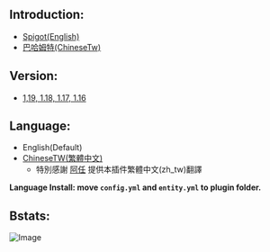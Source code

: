 ## Introduction:
- [Spigot(English)](https://www.spigotmc.org/resources/catchball.94867/)
- [巴哈姆特(ChineseTw)](https://forum.gamer.com.tw/C.php?bsn=18673&snA=192726&tnum=2&subbsn=14)


## Version:
- [1,19, 1.18, 1.17, 1.16](https://github.com/NUTT1101/CatchBall/releases)

## Language:
- English(Default)
- [ChineseTW(繁體中文)](https://nutt1101.github.io/catchball/lang/zh_tw/)
  - 特別感謝 [阿任](https://github.com/haer0248) 提供本插件繁體中文(zh_tw)翻譯

**Language Install: move `config.yml` and `entity.yml` to plugin folder.**


## Bstats:
![Image](https://bstats.org/signatures/bukkit/CatchBall.svg)
